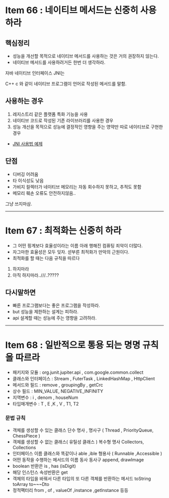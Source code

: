 # Item 66 : 네이티브 메서드는 신중히 사용하라

## 핵심정리

- 성능을 개선할 목적으로 네이티브 메서드를 사용하는 것은 거의 권장하지 않는다.
- 네이티브 메서드를 사용하려거든 한번 더 생각하라.

자바 네이티브 인터페이스 JNI는

C++ c 와 같이 네이티브 프로그램이 언어로 작성된 메서드를 말함.

## 사용하는 경우

1. 레지스트리 같은 플랫폼 특화 기능을 사용
2. 네이티브 코드로 작성된 기존 라이브러리를 사용한 경우
3. 성능 개선을 목적으로 성능에 결정적인 영향을 주는 영약만 따로 네이티브로 구현한 경우

- [JNI 사용법 예제](https://hbase.tistory.com/82)

## 단점

- 디버깅 어려움
- 타 이식성도 낮음
- 가비지 컬렉터가 네이티브 메모리는 자동 회수하지 못하고, 추적도 못함
- 메모리 훼손 오류도 안전하지않음..

그냥 쓰지마삼.

---

# Item 67 : 최적화는 신중히 하라

- 그 어떤 핑계보다 효율성이라는 이름 아래 행해진 컴퓨팅 죄악이 더많다.
- 자그마한 효율성은 모두 잊자. 섣부른 최적화가 만악의 근원이다.
- 최적화를 할 때는 다음 규칙을 따르다

1. 하지마라
2. 아직 하지마라..///..?????

## 다시말하면

- 빠른 프로그램보다는 좋은 프로그램을 작성하라.
- but 성능을 제한하는 설계는 피하라.
- api 설계할 때는 성능에 주는 영향을 고려하라.

---

# Item 68 : 일반적으로 통용 되는 명명 규칙을 따르라

- 패키지와 모듈 : org.junit.jupiter.api , com.google.common.collect
- 클래스와 인터페이스 : Stream , FuterTask , LinkedHashMap , HttpClient
- 메서드와 필드 : remove , groupingBy , getCrc
- 상수 필드 : MIN_VALUE, NEGATIVE_INFINITY
- 지역변수 : i , denom , houseNum
- 타입매개변수 : T , E ,K , V , T1, T2

### 문법 규칙

- 객체를 생성할 수 있는 클래스
  단수 명사 , 명사구 ( Thread , PriorityQueue, ChessPiece )
- 객체를 생성할 수 없는 클래스( 유틸성 클래스 )
  복수형 명사 Collectors, Collections
- 인터페이스 이름
  클래스와 똑같이나 able ,ible 형용사 ( Runnable ,Accessible )
- 어떤 동작을 수행하는 메서드의 이름
  동사 동사구 append, drawImage
- boolean 반환은
  is , has (isDigit)
- 해당 인스턴스 속성반환은
  get
- 객체의 타입을 바꿔서 다른 타입의 또 다른 객체를 반환하는 메서드
  toString toArray to~~~Dto
- 정적팩터리
  from , of , valueOf ,instance ,getInstance 등등
